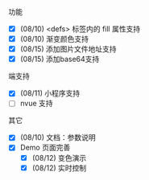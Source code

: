 功能
-  [x] ‌(08/10) &lt;defs&gt; 标签内的 fill 属性支持
-  [x] ‌(08/10) 渐变颜色支持
-  [x] ‌(08/15) 添加图片文件地址支持
-  [x] (08/15) 添加base64支持

端支持

-  [x] ‌(08/11) 小程序支持
-  [ ] nvue 支持

其它

-  [x] ‌(08/10) 文档：参数说明
-  [x] Demo 页面完善
  -  [x] (08/12) 变色演示
  -  [x] (08/12) 实时控制
